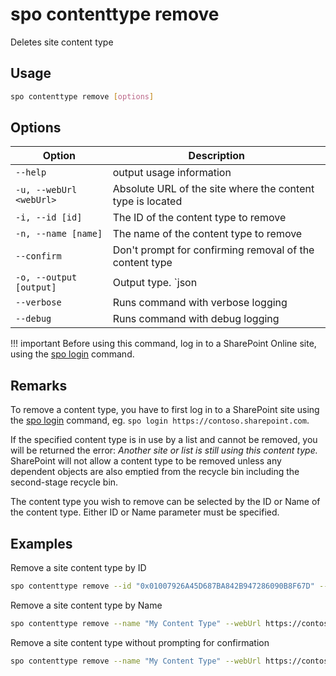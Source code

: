 # spo contenttype remove

Deletes site content type

## Usage

```sh
spo contenttype remove [options]
```

## Options

Option|Description
------|-----------
`--help`|output usage information
`-u, --webUrl <webUrl>`|Absolute URL of the site where the content type is located
`-i, --id [id]`|The ID of the content type to remove
`-n, --name [name]`|The name of the content type to remove
`--confirm`|Don't prompt for confirming removal of the content type
`-o, --output [output]`|Output type. `json|text`. Default `text`
`--verbose`|Runs command with verbose logging
`--debug`|Runs command with debug logging

!!! important
    Before using this command, log in to a SharePoint Online site, using the [spo login](../login.md) command.

## Remarks

To remove a content type, you have to first log in to a SharePoint site using the [spo login](../login.md) command, eg. `spo login https://contoso.sharepoint.com`.

If the specified content type is in use by a list and cannot be removed, you will be returned the error: _Another site or list is still using this content type._ SharePoint will not allow a content type to be removed unless any dependent objects are also emptied from the recycle bin including the second-stage recycle bin.

The content type you wish to remove can be selected by the ID or Name of the content type. Either ID or Name parameter must be specified.

## Examples

Remove a site content type by ID

```sh
spo contenttype remove --id "0x01007926A45D687BA842B947286090B8F67D" --webUrl https://contoso.sharepoint.com
```

Remove a site content type by Name

```sh
spo contenttype remove --name "My Content Type" --webUrl https://contoso.sharepoint.com --confirm
```

Remove a site content type without prompting for confirmation

```sh
spo contenttype remove --name "My Content Type" --webUrl https://contoso.sharepoint.com --confirm
```